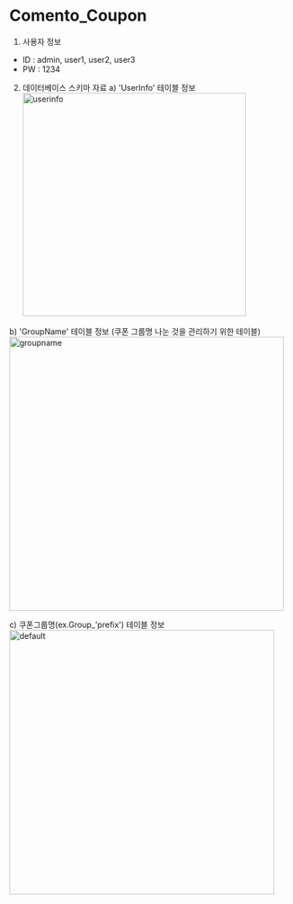 # Comento_Coupon

1. 사용자 정보
 - ID : admin, user1, user2, user3
 - PW : 1234
 

2. 데이터베이스 스키마 자료
  a) 'UserInfo' 테이블 정보
   <img width="397" alt="userinfo" src="https://user-images.githubusercontent.com/30804139/49858869-6c65c500-fe39-11e8-9292-8d2730facb21.png">
 
 

  b) 'GroupName' 테이블 정보 (쿠폰 그룹명 나눈 것을 관리하기 위한 테이블)
  <img width="488" alt="groupname" src="https://user-images.githubusercontent.com/30804139/49858947-a33bdb00-fe39-11e8-86f7-32a5d6b4039a.png">

 
 
  c) 쿠폰그룹명(ex.Group_'prefix') 테이블 정보
  <img width="471" alt="default" src="https://user-images.githubusercontent.com/30804139/49859043-eb5afd80-fe39-11e8-8b8e-9e8113fd7f67.png">


